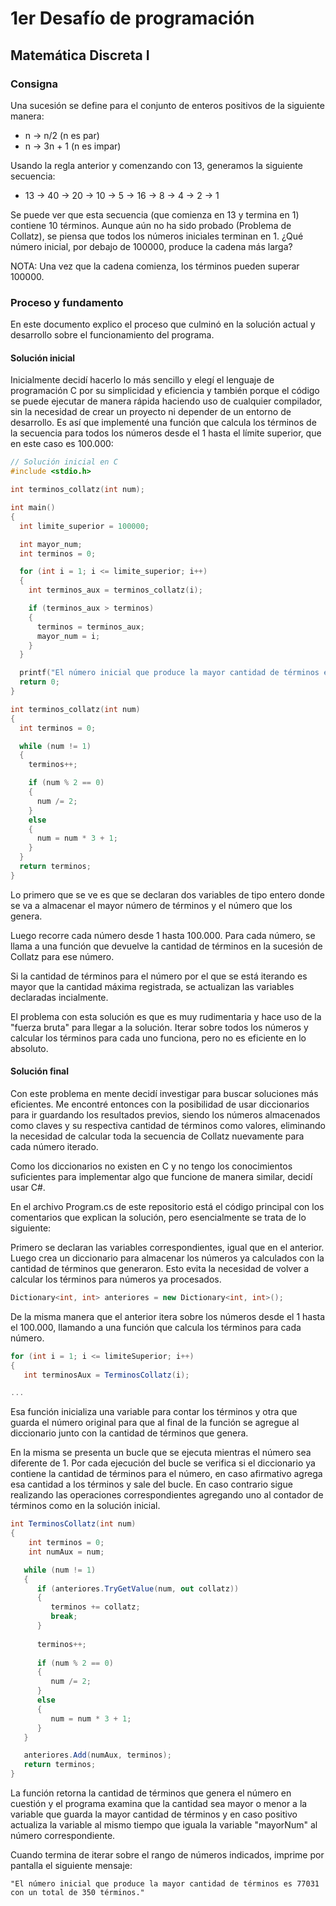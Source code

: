 # 1er Desafío de programación
## Matemática Discreta I

### Consigna
Una sucesión se define para el conjunto de enteros positivos de la siguiente manera:
- n → n/2 (n es par)
- n → 3n + 1 (n es impar)

Usando la regla anterior y comenzando con 13, generamos la siguiente secuencia:
- 13 → 40 → 20 → 10 → 5 → 16 → 8 → 4 → 2 → 1

Se puede ver que esta secuencia (que comienza en 13 y termina en 1) contiene 10 términos. Aunque aún no ha sido probado (Problema de Collatz), se piensa que todos los números iniciales terminan en 1. ¿Qué número inicial, por debajo de 100000, produce la cadena más larga?

NOTA: Una vez que la cadena comienza, los términos pueden superar 100000.

### Proceso y fundamento
En este documento explico el proceso que culminó en la solución actual y desarrollo sobre el funcionamiento del programa.

#### Solución inicial
Inicialmente decidí hacerlo lo más sencillo y elegí el lenguaje de programación C por su simplicidad y eficiencia y también porque el código se puede ejecutar de manera rápida haciendo uso de cualquier compilador, sin la necesidad de crear un proyecto ni depender de un entorno de desarrollo. Es así que implementé una función que calcula los términos de la secuencia para todos los números desde el 1 hasta el límite superior, que en este caso es 100.000:

```c
// Solución inicial en C
#include <stdio.h>

int terminos_collatz(int num);

int main()
{
  int limite_superior = 100000;

  int mayor_num;
  int terminos = 0;

  for (int i = 1; i <= limite_superior; i++)
  {
    int terminos_aux = terminos_collatz(i);

    if (terminos_aux > terminos)
    {
      terminos = terminos_aux;
      mayor_num = i;
    }
  }

  printf("El número inicial que produce la mayor cantidad de términos es %d con un total de %d términos.\n", mayor_num, terminos);
  return 0;
}

int terminos_collatz(int num)
{
  int terminos = 0;

  while (num != 1)
  {
    terminos++;

    if (num % 2 == 0)
    {
      num /= 2;
    }
    else
    {
      num = num * 3 + 1;
    }
  }
  return terminos;
}
```

Lo primero que se ve es que se declaran dos variables de tipo entero donde se va a almacenar el mayor número de términos y el número que los genera.

Luego recorre cada número desde 1 hasta 100.000. Para cada número, se llama a una función que devuelve la cantidad de términos en la sucesión de Collatz para ese número.

Si la cantidad de términos para el número por el que se está iterando es mayor que la cantidad máxima registrada, se actualizan las variables declaradas incialmente.

El problema con esta solución es que es muy rudimentaria y hace uso de la "fuerza bruta" para llegar a la solución. Iterar sobre todos los números y calcular los términos para cada uno funciona, pero no es eficiente en lo absoluto.

#### Solución final 
Con este problema en mente decidí investigar para buscar soluciones más eficientes. Me encontré entonces con la posibilidad de usar diccionarios para ir guardando los resultados previos, siendo los números almacenados como claves y su respectiva cantidad de términos como valores, eliminando la necesidad de calcular toda la secuencia de Collatz nuevamente para cada número iterado.

Como los diccionarios no existen en C y no tengo los conocimientos suficientes para implementar algo que funcione de manera similar, decidí usar C#.

En el archivo Program.cs de este repositorio está el código principal con los comentarios que explican la solución, pero esencialmente se trata de lo siguiente:

Primero se declaran las variables correspondientes, igual que en el anterior.
Luego crea un diccionario para almacenar los números ya calculados con la cantidad de términos que generaron. Esto evita la necesidad de volver a calcular los términos para números ya procesados.

```csharp
Dictionary<int, int> anteriores = new Dictionary<int, int>();
```

De la misma manera que el anterior itera sobre los números desde el 1 hasta el 100.000, llamando a una función que calcula los términos para cada número.

```csharp
for (int i = 1; i <= limiteSuperior; i++)
{
   int terminosAux = TerminosCollatz(i);

...
```
Esa función inicializa una variable para contar los términos y otra que guarda el número original para que al final de la función se agregue al diccionario junto con la cantidad de términos que genera.

En la misma se presenta un bucle que se ejecuta mientras el número sea diferente de 1. Por cada ejecución del bucle se verifica si el diccionario ya contiene la cantidad de términos para el número, en caso afirmativo agrega esa cantidad a los términos y sale del bucle. En caso contrario sigue realizando las operaciones correspondientes agregando uno al contador de términos como en la solución inicial.

```csharp
int TerminosCollatz(int num)
{
    int terminos = 0;
    int numAux = num; 

   while (num != 1)
   {
      if (anteriores.TryGetValue(num, out collatz))
      {
         terminos += collatz;
         break;
      }
      
      terminos++;
      
      if (num % 2 == 0)
      {
         num /= 2;
      }
      else
      {
         num = num * 3 + 1;
      }
   }

   anteriores.Add(numAux, terminos);
   return terminos;
}
```

La función retorna la cantidad de términos que genera el número en cuestión y el programa examina que la cantidad sea mayor o menor a la variable que guarda la mayor cantidad de términos y en caso positivo actualiza la variable al mismo tiempo que iguala la variable "mayorNum" al número correspondiente. 

Cuando termina de iterar sobre el rango de números indicados, imprime por pantalla el siguiente mensaje:
```
"El número inicial que produce la mayor cantidad de términos es 77031 con un total de 350 términos."
```
